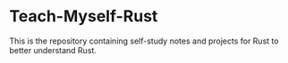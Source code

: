 # Teach-Myself-Rust
This is the repository containing self-study notes and projects for Rust to better understand Rust.
